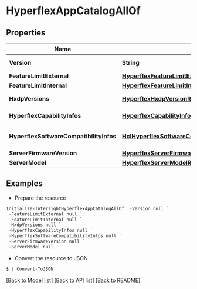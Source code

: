 # HyperflexAppCatalogAllOf
## Properties

Name | Type | Description | Notes
------------ | ------------- | ------------- | -------------
**Version** | **String** | The catalog version used in HyperFlex cluster configuration service. | [optional] 
**FeatureLimitExternal** | [**HyperflexFeatureLimitExternalRelationship**](HyperflexFeatureLimitExternalRelationship.md) |  | [optional] 
**FeatureLimitInternal** | [**HyperflexFeatureLimitInternalRelationship**](HyperflexFeatureLimitInternalRelationship.md) |  | [optional] 
**HxdpVersions** | [**HyperflexHxdpVersionRelationship[]**](HyperflexHxdpVersionRelationship.md) | An array of relationships to hyperflexHxdpVersion resources. | [optional] 
**HyperflexCapabilityInfos** | [**HyperflexCapabilityInfoRelationship[]**](HyperflexCapabilityInfoRelationship.md) | An array of relationships to hyperflexCapabilityInfo resources. | [optional] 
**HyperflexSoftwareCompatibilityInfos** | [**HclHyperflexSoftwareCompatibilityInfoRelationship[]**](HclHyperflexSoftwareCompatibilityInfoRelationship.md) | An array of relationships to hclHyperflexSoftwareCompatibilityInfo resources. | [optional] 
**ServerFirmwareVersion** | [**HyperflexServerFirmwareVersionRelationship**](HyperflexServerFirmwareVersionRelationship.md) |  | [optional] 
**ServerModel** | [**HyperflexServerModelRelationship**](HyperflexServerModelRelationship.md) |  | [optional] 

## Examples

- Prepare the resource
```powershell
Initialize-IntersightHyperflexAppCatalogAllOf  -Version null `
 -FeatureLimitExternal null `
 -FeatureLimitInternal null `
 -HxdpVersions null `
 -HyperflexCapabilityInfos null `
 -HyperflexSoftwareCompatibilityInfos null `
 -ServerFirmwareVersion null `
 -ServerModel null
```

- Convert the resource to JSON
```powershell
$ | Convert-ToJSON
```

[[Back to Model list]](../README.md#documentation-for-models) [[Back to API list]](../README.md#documentation-for-api-endpoints) [[Back to README]](../README.md)

